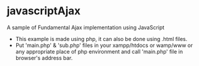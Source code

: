 # javascriptAjax
A sample of Fundamental Ajax implementation using JavaScript

- This example is made using php, it can also be done using .html files.
- Put 'main.php' & 'sub.php' files in your xampp/htdocs or wamp/www or any appropriate place of php environment and call 'main.php' file in browser's address bar.
